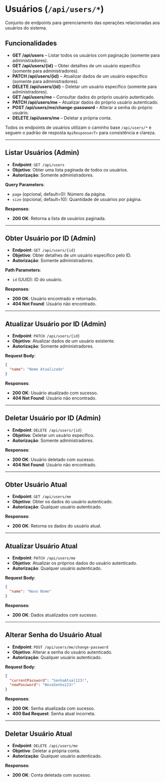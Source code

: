 # **Usuários** (`/api/users/*`)

Conjunto de endpoints para gerenciamento das operações relacionadas aos usuários do sistema.

## Funcionalidades

- **GET /api/users** – Listar todos os usuários com paginação (somente para administradores).
- **GET /api/users/{id}** – Obter detalhes de um usuário específico (somente para administradores).
- **PATCH /api/users/{id}** – Atualizar dados de um usuário específico (somente para administradores).
- **DELETE /api/users/{id}** – Deletar um usuário específico (somente para administradores).
- **GET /api/users/me** – Consultar dados do próprio usuário autenticado.
- **PATCH /api/users/me** – Atualizar dados do próprio usuário autenticado.
- **POST /api/users/me/change-password** – Alterar a senha do próprio usuário.
- **DELETE /api/users/me** – Deletar a própria conta.

Todos os endpoints de usuários utilizam o caminho base `/api/users/*` e seguem o padrão de resposta `ApiResponse<T>` para consistência e clareza.

---

## **Listar Usuários (Admin)**

- **Endpoint**: `GET /api/users`
- **Objetivo**: Obter uma lista paginada de todos os usuários.
- **Autorização**: Somente administradores.

**Query Parameters**:

- `page` (opcional, default=0): Número da página.
- `size` (opcional, default=10): Quantidade de usuários por página.

**Responses**:

- **200 OK**: Retorna a lista de usuários paginada.

---

## **Obter Usuário por ID (Admin)**

- **Endpoint**: `GET /api/users/{id}`
- **Objetivo**: Obter detalhes de um usuário específico pelo ID.
- **Autorização**: Somente administradores.

**Path Parameters**:

- `id` (UUID): ID do usuário.

**Responses**:

- **200 OK**: Usuário encontrado e retornado.
- **404 Not Found**: Usuário não encontrado.

---

## **Atualizar Usuário por ID (Admin)**

- **Endpoint**: `PATCH /api/users/{id}`
- **Objetivo**: Atualizar dados de um usuário existente.
- **Autorização**: Somente administradores.

**Request Body**:

```json
{
  "name": "Nome Atualizado"
}
```

**Responses**:

- **200 OK**: Usuário atualizado com sucesso.
- **404 Not Found**: Usuário não encontrado.

---

## **Deletar Usuário por ID (Admin)**

- **Endpoint**: `DELETE /api/users/{id}`
- **Objetivo**: Deletar um usuário específico.
- **Autorização**: Somente administradores.

**Responses**:

- **200 OK**: Usuário deletado com sucesso.
- **404 Not Found**: Usuário não encontrado.

---

## **Obter Usuário Atual**

- **Endpoint**: `GET /api/users/me`
- **Objetivo**: Obter os dados do usuário autenticado.
- **Autorização**: Qualquer usuário autenticado.

**Responses**:

- **200 OK**: Retorna os dados do usuário atual.

---

## **Atualizar Usuário Atual**

- **Endpoint**: `PATCH /api/users/me`
- **Objetivo**: Atualizar os próprios dados do usuário autenticado.
- **Autorização**: Qualquer usuário autenticado.

**Request Body**:

```json
{
  "name": "Novo Nome"
}
```

**Responses**:

- **200 OK**: Dados atualizados com sucesso.

---

## **Alterar Senha do Usuário Atual**

- **Endpoint**: `POST /api/users/me/change-password`
- **Objetivo**: Alterar a senha do usuário autenticado.
- **Autorização**: Qualquer usuário autenticado.

**Request Body**:

```json
{
  "currentPassword": "SenhaAtual123!",
  "newPassword": "NovaSenha123!"
}
```

**Responses**:

- **200 OK**: Senha atualizada com sucesso.
- **400 Bad Request**: Senha atual incorreta.

---

## **Deletar Usuário Atual**

- **Endpoint**: `DELETE /api/users/me`
- **Objetivo**: Deletar a própria conta.
- **Autorização**: Qualquer usuário autenticado.

**Responses**:

- **200 OK**: Conta deletada com sucesso.
